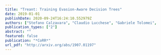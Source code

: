 ```yaml
---
title: "Treant: Training Evasion-Aware Decision Trees"
date: 2019-01-01
publishDate: 2020-09-24T16:24:10.552979Z
authors: ["Stefano Calzavara", "Claudio Lucchese", "Gabriele Tolomei", "Seyum Assefa Abebe", "Salvatore Orlando"]
publication_types: ["2"]
abstract: ""
featured: false
publication: "*CoRR*"
url_pdf: "http://arxiv.org/abs/1907.01197"
---
```


